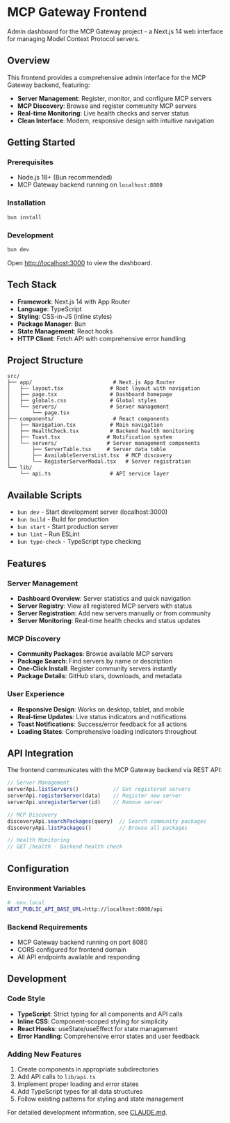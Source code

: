 # MCP Gateway Frontend

Admin dashboard for the MCP Gateway project - a Next.js 14 web interface for managing Model Context Protocol servers.

## Overview

This frontend provides a comprehensive admin interface for the MCP Gateway backend, featuring:

- **Server Management**: Register, monitor, and configure MCP servers
- **MCP Discovery**: Browse and register community MCP servers  
- **Real-time Monitoring**: Live health checks and server status
- **Clean Interface**: Modern, responsive design with intuitive navigation

## Getting Started

### Prerequisites
- Node.js 18+ (Bun recommended)
- MCP Gateway backend running on `localhost:8080`

### Installation

```bash
bun install
```

### Development

```bash
bun dev
```

Open [http://localhost:3000](http://localhost:3000) to view the dashboard.

## Tech Stack

- **Framework**: Next.js 14 with App Router
- **Language**: TypeScript  
- **Styling**: CSS-in-JS (inline styles)
- **Package Manager**: Bun
- **State Management**: React hooks
- **HTTP Client**: Fetch API with comprehensive error handling

## Project Structure

```
src/
├── app/                          # Next.js App Router
│   ├── layout.tsx               # Root layout with navigation
│   ├── page.tsx                 # Dashboard homepage
│   ├── globals.css              # Global styles
│   └── servers/                 # Server management
│       └── page.tsx            
├── components/                   # React components
│   ├── Navigation.tsx           # Main navigation
│   ├── HealthCheck.tsx          # Backend health monitoring
│   ├── Toast.tsx               # Notification system
│   └── servers/                # Server management components
│       ├── ServerTable.tsx     # Server data table
│       ├── AvailableServersList.tsx  # MCP discovery
│       └── RegisterServerModal.tsx   # Server registration
└── lib/
    └── api.ts                   # API service layer
```

## Available Scripts

- `bun dev` - Start development server (localhost:3000)
- `bun build` - Build for production
- `bun start` - Start production server  
- `bun lint` - Run ESLint
- `bun type-check` - TypeScript type checking

## Features

### Server Management
- **Dashboard Overview**: Server statistics and quick navigation
- **Server Registry**: View all registered MCP servers with status
- **Server Registration**: Add new servers manually or from community
- **Server Monitoring**: Real-time health checks and status updates

### MCP Discovery  
- **Community Packages**: Browse available MCP servers
- **Package Search**: Find servers by name or description
- **One-Click Install**: Register community servers instantly
- **Package Details**: GitHub stars, downloads, and metadata

### User Experience
- **Responsive Design**: Works on desktop, tablet, and mobile
- **Real-time Updates**: Live status indicators and notifications
- **Toast Notifications**: Success/error feedback for all actions
- **Loading States**: Comprehensive loading indicators throughout

## API Integration

The frontend communicates with the MCP Gateway backend via REST API:

```typescript
// Server Management
serverApi.listServers()           // Get registered servers
serverApi.registerServer(data)    // Register new server
serverApi.unregisterServer(id)    // Remove server

// MCP Discovery  
discoveryApi.searchPackages(query)  // Search community packages
discoveryApi.listPackages()         // Browse all packages

// Health Monitoring
// GET /health - Backend health check
```

## Configuration

### Environment Variables
```bash
# .env.local
NEXT_PUBLIC_API_BASE_URL=http://localhost:8080/api
```

### Backend Requirements
- MCP Gateway backend running on port 8080
- CORS configured for frontend domain
- All API endpoints available and responding

## Development

### Code Style
- **TypeScript**: Strict typing for all components and API calls
- **Inline CSS**: Component-scoped styling for simplicity
- **React Hooks**: useState/useEffect for state management
- **Error Handling**: Comprehensive error states and user feedback

### Adding New Features
1. Create components in appropriate subdirectories
2. Add API calls to `lib/api.ts`
3. Implement proper loading and error states
4. Add TypeScript types for all data structures
5. Follow existing patterns for styling and state management

For detailed development information, see [CLAUDE.md](./CLAUDE.md).

